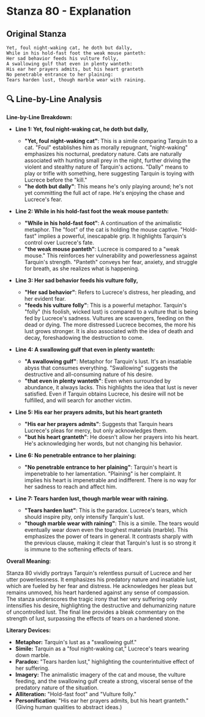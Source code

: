 # Stanza 80 - Explanation

## Original Stanza
```
Yet, foul night-waking cat, he doth but dally,
While in his hold-fast foot the weak mouse panteth:
Her sad behavior feeds his vulture folly,
A swallowing gulf that even in plenty wanteth:
His ear her prayers admits, but his heart granteth
No penetrable entrance to her plaining:
Tears harden lust, though marble wear with raining.
```

## 🔍 Line-by-Line Analysis
**Line-by-Line Breakdown:**

*   **Line 1: Yet, foul night-waking cat, he doth but dally,**

    *   **"Yet, foul night-waking cat"**: This is a simile comparing Tarquin to a cat. "Foul" establishes him as morally repugnant, "night-waking" emphasizes his nocturnal, predatory nature. Cats are naturally associated with hunting small prey in the night, further driving the violent and stealthy nature of Tarquin's actions. "Dally" means to play or trifle with something, here suggesting Tarquin is toying with Lucrece before the "kill."
    *   **"he doth but dally"**: This means he's only playing around; he's not yet committing the full act of rape. He's enjoying the chase and Lucrece's fear.

*   **Line 2: While in his hold-fast foot the weak mouse panteth:**

    *   **"While in his hold-fast foot"**: A continuation of the animalistic metaphor. The "foot" of the cat is holding the mouse captive. "Hold-fast" implies a powerful, inescapable grip. It highlights Tarquin's control over Lucrece's fate.
    *   **"the weak mouse panteth"**: Lucrece is compared to a "weak mouse." This reinforces her vulnerability and powerlessness against Tarquin's strength. "Panteth" conveys her fear, anxiety, and struggle for breath, as she realizes what is happening.

*   **Line 3: Her sad behavior feeds his vulture folly,**

    *   **"Her sad behavior"**: Refers to Lucrece's distress, her pleading, and her evident fear.
    *   **"feeds his vulture folly"**: This is a powerful metaphor. Tarquin's "folly" (his foolish, wicked lust) is compared to a vulture that is being fed by Lucrece's sadness. Vultures are scavengers, feeding on the dead or dying. The more distressed Lucrece becomes, the more his lust grows stronger. It is also associated with the idea of death and decay, foreshadowing the destruction to come.

*   **Line 4: A swallowing gulf that even in plenty wanteth:**

    *   **"A swallowing gulf"**: Metaphor for Tarquin's lust. It's an insatiable abyss that consumes everything. "Swallowing" suggests the destructive and all-consuming nature of his desire.
    *   **"that even in plenty wanteth"**: Even when surrounded by abundance, it always lacks. This highlights the idea that lust is never satisfied. Even if Tarquin obtains Lucrece, his desire will not be fulfilled, and will search for another victim.

*   **Line 5: His ear her prayers admits, but his heart granteth**

    *   **"His ear her prayers admits"**: Suggests that Tarquin hears Lucrece's pleas for mercy, but only acknowledges them.
    *   **"but his heart granteth"**: He doesn't allow her prayers into his heart. He's acknowledging her words, but not changing his behavior.

*   **Line 6: No penetrable entrance to her plaining:**

    *   **"No penetrable entrance to her plaining"**: Tarquin's heart is impenetrable to her lamentation. "Plaining" is her complaint. It implies his heart is impenetrable and indifferent. There is no way for her sadness to reach and affect him.

*   **Line 7: Tears harden lust, though marble wear with raining.**

    *   **"Tears harden lust"**: This is the paradox. Lucrece's tears, which should inspire pity, only intensify Tarquin's lust.
    *   **"though marble wear with raining"**: This is a simile. The tears would eventually wear down even the toughest materials (marble). This emphasizes the power of tears in general. It contrasts sharply with the previous clause, making it clear that Tarquin's lust is so strong it is immune to the softening effects of tears.

**Overall Meaning:**

Stanza 80 vividly portrays Tarquin's relentless pursuit of Lucrece and her utter powerlessness. It emphasizes his predatory nature and insatiable lust, which are fueled by her fear and distress. He acknowledges her pleas but remains unmoved, his heart hardened against any sense of compassion. The stanza underscores the tragic irony that her very suffering only intensifies his desire, highlighting the destructive and dehumanizing nature of uncontrolled lust. The final line provides a bleak commentary on the strength of lust, surpassing the effects of tears on a hardened stone.

**Literary Devices:**

*   **Metaphor:** Tarquin's lust as a "swallowing gulf."
*   **Simile:** Tarquin as a "foul night-waking cat," Lucrece's tears wearing down marble.
*   **Paradox:** "Tears harden lust," highlighting the counterintuitive effect of her suffering.
*   **Imagery:** The animalistic imagery of the cat and mouse, the vulture feeding, and the swallowing gulf create a strong, visceral sense of the predatory nature of the situation.
*   **Alliteration:** "Hold-fast foot" and "Vulture folly."
*   **Personification**: "His ear her prayers admits, but his heart granteth." (Giving human qualities to abstract ideas.)
